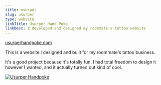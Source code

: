 ```yaml
---
title: usurper
slug: usurper
type: website
linkTitle: Usurper Hand Poke
linkDesc: I developed and designed my roommate's tattoo website
---
```


[usurperhandpoke.com](http://usurperhandpoke.com/)

This is a website I designed and built for my roommate's tattoo business.

It's a good project because it's totally fun. I had total freedom to design it however I wanted, and it actually turned out kind of cool.

[![Usurper Handpoke](/img/usurper.png)](http://usurperhandpoke.com/)

